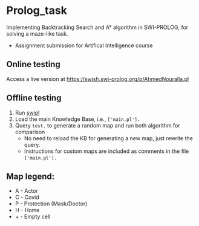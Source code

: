 # Prolog_task
Implementing Backtracking Search and A* algorithm in SWI-PROLOG, for solving a maze-like task.  
- Assignment submission for Artifical Intelligence course  

## Online testing
Access a live version at https://swish.swi-prolog.org/p/AhmedNouralla.pl
## Offline testing
1. Run [swipl](https://www.swi-prolog.org/download/stable)
2. Load the main Knowledge Base, i.e., `['main.pl'].` 
3. Query `test.` to generate a random map and run both algorithm for comparison  
    - No need to reload the KB for generating a new map, just rewrite the query.  
    - Instructions for custom maps are included as comments in the file `['main.pl'].`  
## Map legend:
- A - Actor  
- C - Covid  
- P - Protection (Mask/Doctor)  
- H - Home  
- \+ - Empty cell
